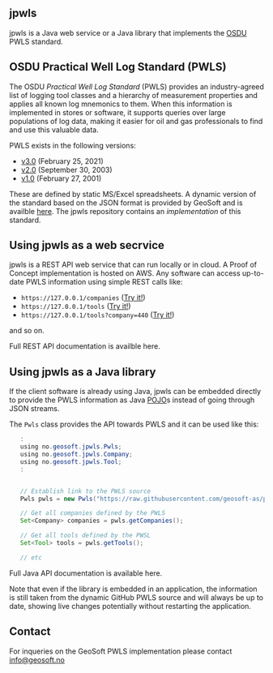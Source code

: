 ## jpwls

jpwls is a Java web service or a Java library that implements the [OSDU](https://osduforum.org/OSDU) PWLS standard.

## OSDU Practical Well Log Standard (PWLS)

The OSDU _Practical Well Log Standard_ (PWLS) provides an industry-agreed list of logging tool
classes and a hierarchy of measurement properties and applies all known log mnemonics to them.
When this information is implemented in stores or software, it supports queries over large
populations of log data, making it easier for oil and gas professionals to find and use this
valuable data.

PWLS exists in the following versions:

* [v3.0](https://energistics.org/practical-well-log-standard) (February 25, 2021)
* [v2.0](https://energistics.org/sites/default/files/2023-03/pwls_20.htm) (September 30, 2003)
* [v1.0](https://energistics.org/sites/default/files/2023-03/pwls_10.htm) (February 27, 2001)

These are defined by static MS/Excel spreadsheets.
A dynamic version of the standard based on the JSON format
is provided by GeoSoft and is availble [here](https://github.com/geosoft-as/pwls).
The jpwls repository contains an _implementation_ of this standard.


## Using jpwls as a web secrvice

jpwls is a REST API web service that can run locally or in cloud.
A Proof of Concept implementation is hosted on AWS.
Any software can access up-to-date PWLS information using simple
REST calls like:

* `https://127.0.0.1/companies` ([Try it!](https://127.0.0.1/companies))
* `https://127.0.0.1/tools` ([Try it!](https://127.0.0.1/companies))
* `https://127.0.0.1/tools?company=440` ([Try it!](https://127.0.0.1/companies?company=440))

and so on.

Full REST API documentation is availble here.


## Using jpwls as a Java library

If the client software is already using Java, jpwls can be embedded
directly to provide the PWLS information as Java [POJO](https://en.wikipedia.org/wiki/Plain_old_Java_object)s
instead of going through JSON streams.

The `Pwls` class provides the API towards PWLS and it can be used like this:

```Java
   :
   using no.geosoft.jpwls.Pwls;
   using no.geosoft.jpwls.Company;
   using no.geosoft.jpwls.Tool;
   :


   // Establish link to the PWLS source
   Pwls pwls = new Pwls("https://raw.githubusercontent.com/geosoft-as/pwls/main/json");

   // Get all companies defined by the PWLS
   Set<Company> companies = pwls.getCompanies();

   // Get all tools defined by the PWSL
   Set<Tool> tools = pwls.getTools();

   // etc
```

Full Java API documentation is available here.

Note that even if the library is embedded in an application, the information is
still taken from the dynamic GitHub PWLS source and will always be up to date,
showing live changes potentially without restarting the application.


## Contact

For inqueries on the GeoSoft PWLS implementation please contact
[info@geosoft.no](mailto:info@geosoft.no)



